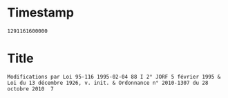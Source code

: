 # Timestamp
```
1291161600000
```

# Title
```
Modifications par Loi 95-116 1995-02-04 88 I 2° JORF 5 février 1995 & Loi du 13 décembre 1926, v. init. & Ordonnance n° 2010-1307 du 28 octobre 2010  7
```